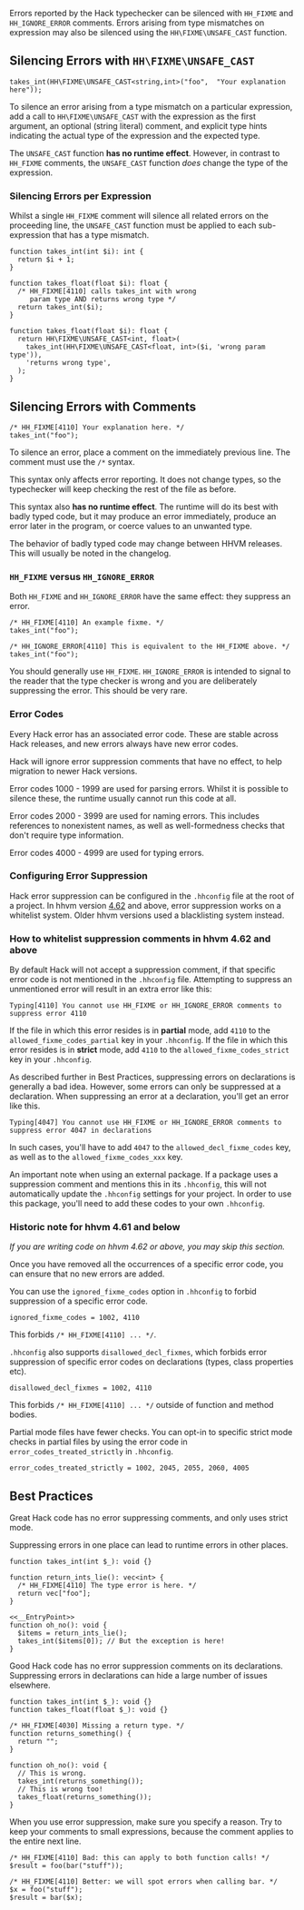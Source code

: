 Errors reported by the Hack typechecker can be silenced with
`HH_FIXME` and `HH_IGNORE_ERROR` comments. Errors arising from type mismatches 
on expression may also be silenced using the `HH\FIXME\UNSAFE_CAST` function.

## Silencing Errors with `HH\FIXME\UNSAFE_CAST`

```
takes_int(HH\FIXME\UNSAFE_CAST<string,int>("foo",  "Your explanation here"));
```

To silence an error arising from a type mismatch on a particular expression, 
add a call to `HH\FIXME\UNSAFE_CAST` with the expression as the first argument,
an optional (string literal) comment, and explicit type hints indicating the 
actual type of the expression and the expected type.

The `UNSAFE_CAST` function **has no runtime effect**. However, in contrast 
to `HH_FIXME` comments, the `UNSAFE_CAST` function _does_ change the type of the 
expression.

### Silencing Errors per Expression

Whilst a single `HH_FIXME` comment will silence all related errors on the 
proceeding line, the `UNSAFE_CAST` function must be applied to each 
sub-expression that has a type mismatch.

```silencing_errors_per_expression.comments.hack
function takes_int(int $i): int {
  return $i + 1;
}

function takes_float(float $i): float {
  /* HH_FIXME[4110] calls takes_int with wrong
     param type AND returns wrong type */
  return takes_int($i);
}
```

```silencing_errors_per_expression.cast.hack
function takes_float(float $i): float {
  return HH\FIXME\UNSAFE_CAST<int, float>(
    takes_int(HH\FIXME\UNSAFE_CAST<float, int>($i, 'wrong param type')),
    'returns wrong type',
  );
}
```

## Silencing Errors with Comments

```
/* HH_FIXME[4110] Your explanation here. */
takes_int("foo");
```

To silence an error, place a comment on the immediately previous
line. The comment must use the `/*` syntax.

This syntax only affects error reporting. It does not change types,
so the typechecker will keep checking the rest of the file as before.

This syntax also **has no runtime effect**. The runtime will do its
best with badly typed code, but it may produce an error immediately,
produce an error later in the program, or coerce values to an unwanted
type.

The behavior of badly typed code may change between HHVM
releases. This will usually be noted in the changelog.

### `HH_FIXME` versus `HH_IGNORE_ERROR`

Both `HH_FIXME` and `HH_IGNORE_ERROR` have the same effect: they
suppress an error.

```
/* HH_FIXME[4110] An example fixme. */
takes_int("foo");

/* HH_IGNORE_ERROR[4110] This is equivalent to the HH_FIXME above. */
takes_int("foo");
```

You should generally use `HH_FIXME`. `HH_IGNORE_ERROR` is intended to
signal to the reader that the type checker is wrong and you are
deliberately suppressing the error. This should be very rare.

### Error Codes

Every Hack error has an associated error code. These are stable across
Hack releases, and new errors always have new error codes.

Hack will ignore error suppression comments that have no effect, to
help migration to newer Hack versions.

Error codes 1000 - 1999 are used for parsing errors. Whilst it is
possible to silence these, the runtime usually cannot run this code at
all.

Error codes 2000 - 3999 are used for naming errors. This includes
references to nonexistent names, as well as well-formedness checks
that don't require type information.

Error codes 4000 - 4999 are used for typing errors.

### Configuring Error Suppression

Hack error suppression can be configured in the `.hhconfig` file at the root of a project.
In hhvm version [4.62](https://hhvm.com/blog/2020/06/16/hhvm-4.62.html) and above, error suppression works on a whitelist system.
Older hhvm versions used a blacklisting system instead.

### How to whitelist suppression comments in hhvm 4.62 and above

By default Hack will not accept a suppression comment, if that specific error code is not mentioned in the `.hhconfig` file.
Attempting to suppress an unmentioned error will result in an extra error like this:

```
Typing[4110] You cannot use HH_FIXME or HH_IGNORE_ERROR comments to suppress error 4110
```

If the file in which this error resides is in **partial** mode, add `4110` to the `allowed_fixme_codes_partial` key in your `.hhconfig`.
If the file in which this error resides is in **strict** mode, add `4110` to the `allowed_fixme_codes_strict` key in your `.hhconfig`.

As described further in Best Practices, suppressing errors on declarations is generally a bad idea. However, some errors can only be suppressed at a declaration. When suppressing an error at a declaration, you'll get an error like this. 

```
Typing[4047] You cannot use HH_FIXME or HH_IGNORE_ERROR comments to suppress error 4047 in declarations
```

In such cases, you'll have to add `4047` to the `allowed_decl_fixme_codes` key, as well as to the `allowed_fixme_codes_xxx` key.

An important note when using an external package. If a package uses a suppression comment and mentions this in its `.hhconfig`, this will not automatically update the `.hhconfig` settings for your project. In order to use this package, you'll need to add these codes to your own `.hhconfig`.

### Historic note for hhvm 4.61 and below

*If you are writing code on hhvm 4.62 or above, you may skip this section.*

Once you have removed all the occurrences of a specific error code,
you can ensure that no new errors are added.

You can use the `ignored_fixme_codes` option in `.hhconfig` to forbid
suppression of a specific error code.

```
ignored_fixme_codes = 1002, 4110
```

This forbids `/* HH_FIXME[4110] ... */`.

`.hhconfig` also supports `disallowed_decl_fixmes`, which forbids
error suppression of specific error codes on declarations (types,
class properties etc).

```
disallowed_decl_fixmes = 1002, 4110
```

This forbids `/* HH_FIXME[4110] ... */` outside of function and method
bodies.

Partial mode files have fewer checks. You can opt-in to specific
strict mode checks in partial files by using the error code in
`error_codes_treated_strictly` in `.hhconfig`.

```
error_codes_treated_strictly = 1002, 2045, 2055, 2060, 4005
```

## Best Practices

Great Hack code has no error suppressing comments, and only uses
strict mode.

Suppressing errors in one place can lead to runtime errors in other
places.

```
function takes_int(int $_): void {}

function return_ints_lie(): vec<int> {
  /* HH_FIXME[4110] The type error is here. */
  return vec["foo"];
}

<<__EntryPoint>>
function oh_no(): void {
  $items = return_ints_lie();
  takes_int($items[0]); // But the exception is here!
}
```

Good Hack code has no error suppression comments on its
declarations. Suppressing errors in declarations can hide a large
number of issues elsewhere.

```
function takes_int(int $_): void {}
function takes_float(float $_): void {}

/* HH_FIXME[4030] Missing a return type. */
function returns_something() {
  return "";
}

function oh_no(): void {
  // This is wrong.
  takes_int(returns_something());
  // This is wrong too!
  takes_float(returns_something());
}
```

When you use error suppression, make sure you specify a reason. Try to
keep your comments to small expressions, because the comment applies
to the entire next line.

```
/* HH_FIXME[4110] Bad: this can apply to both function calls! */
$result = foo(bar("stuff"));

/* HH_FIXME[4110] Better: we will spot errors when calling bar. */
$x = foo("stuff");
$result = bar($x);
```
